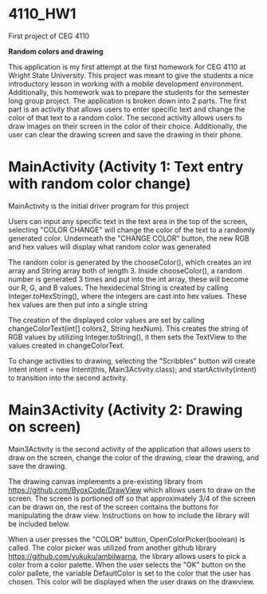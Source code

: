 # 4110_HW1
First project of CEG 4110

<b>Random colors and drawing</b>

This application is my first attempt at the first homework for CEG 4110 at Wright State University. This project was meant to give the students a nice introductory lesson in working with a
mobile development environment. Additionally, this homework was to prepare the students for the semester long group project. The application is broken down into 2 parts. The first part
is an activity that allows users to enter specific text and change the color of that text to a random color. The second activity allows users to draw images on their screen in the color of their choice.
Additionally, the user can clear the drawing screen and save the drawing in their phone.  


# MainActivity (Activity 1: Text entry with random color change)

MainActivity is the initial driver program for this project

Users can input any specific text in the text area in the top of the screen, selecting "COLOR CHANGE" will change the color of the text to a randomly generated color. Underneath the "CHANGE COLOR" button, the new RGB and hex values will display what random color was generated

The random color is generated by the chooseColor(), which creates an int array and String array both of length 3. Inside chooseColor(), a random number is generated 3 times and put into the int array, these will become our R, G, and B values. The hexidecimal String is created by calling Integer.toHexString(), where the integers are cast into hex values. These hex values are then put into a single string

The creation of the displayed color values are set by calling changeColorText(int[] colors2, String hexNum). This creates the string of RGB values by utilizing Integer.toString(), it then sets the TextView to the values created in changeColorText.

To change activities to drawing, selecting the "Scribbles" button will create Intent intent = new Intent(this, Main3Activity.class); and startActivity(intent) to transition into the second activity.

# Main3Activity (Activity 2: Drawing on screen)

Main3Activity is the second activity of the application that allows users to draw on the screen, change the color of the drawing, clear the drawing, and save the drawing. 

The drawing canvas implements a pre-existing library from https://github.com/ByoxCode/DrawView which allows users to draw on the screen. The screen is portioned off so that approximately 3/4 of the screen can be drawn on, the rest of the screen contains the buttons for manipulating the draw view. Instructions on how to include the library will be included below.

When a user presses the "COLOR" button, OpenColorPicker(boolean) is called. The color picker was utilized from another github library https://github.com/yukuku/ambilwarna, the library allows users to pick a color from a color palette. When the user selects the "OK" button on the color pallete, the variable DefaultColor is set to the color that the user has chosen. This color will be displayed when the user draws on the drawview.
